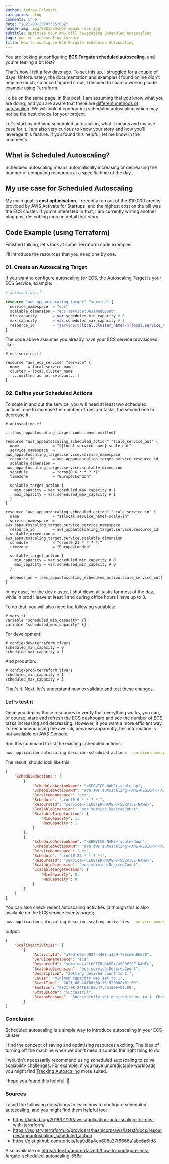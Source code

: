 ```yaml
---
author: Andrea Falzetti
categories: blog
comments: true
date: "2021-08-25T07:35:00Z"
header-img: img/2021/docker-amazon-ecs.jpg
subtitle: Optimise your AWS bill leveraging Scheduled Autoscaling
tags: aws ecs autoscaling fargate
title: How to configure ECS Fargate Scheduled Autoscaling
---
```


You are looking at configuring **ECS Fargate scheduled autoscaling**, and you're feeling a bit lost?

That's how I felt a few days ago. To set this up, I struggled for a couple of days. Unfortunately, the documentation and examples I found online didn't help me much, so once I figured it out, I decided to share a working code example using Terraform.

To be on the same page, in this post, I am assuming that you know what you are doing, and you are aware that there are [different methods of autoscaling](https://docs.aws.amazon.com/AmazonECS/latest/developerguide/service-auto-scaling.html). We will look at configuring scheduled autoscaling which may not be the best choice for your project.

Let's start by defining scheduled autoscaling, what it means and my use case for it. I am also very curious to know your story and how you'll leverage this feature. If you found this helpful, let me know in the comments.

## What is Scheduled Autoscaling?

Scheduled autoscaling means automatically increasing or decreasing the number of computing resources at a specific time of the day. 

## My use case for Scheduled Autoscaling

My main goal is **cost optimisation**. I recently ran out of the $10,000 credits provided by AWS Activate for Startups, and the highest cost on the bill was the ECS cluster. If you're interested in that, I am currently writing another blog post describing more in detail that story.

## Code Example (using Terraform)

Finished talking, let's look at some Terraform code examples.

I'll introduce the resources that you need one by one.

### 01. Create an Autoscaling Target

If you want to configure autoscaling for ECS, the Autoscaling Target is your ECS Service, example:

```terraform
# autoscaling.tf

resource "aws_appautoscaling_target" "service" {
  service_namespace  = "ecs"
  scalable_dimension = "ecs:service:DesiredCount"
  min_capacity       = var.scheduled_min_capacity # 0
  max_capacity       = var.scheduled_max_capacity # 1
  resource_id        = "service/${local.cluster_name}/${local.service_name}"
}
```

The code above assumes you already have your ECS service provisioned, like:

```hcl
# ecs-service.tf

resource "aws_ecs_service" "service" {
  name    = local.service_name
  cluster = local.cluster_name
  [...omitted as not relevant...]
}
```

### 02. Define your Scheduled Actions

To scale in and out the service, you will need at least two scheduled actions, one to increase the number of desired tasks, the second one to decrease it.

```hcl
# autoscaling.tf

...[aws_appautoscaling_target code above omitted]

resource "aws_appautoscaling_scheduled_action" "scale_service_out" {
  name               = "${local.service_name}-scale-out"
  service_namespace  = aws_appautoscaling_target.service.service_namespace
  resource_id        = aws_appautoscaling_target.service.resource_id
  scalable_dimension = aws_appautoscaling_target.service.scalable_dimension
  schedule           = "cron(0 6 * * ? *)"
  timezone           = "Europe/London"

  scalable_target_action {
    min_capacity = var.scheduled_max_capacity # 1
    max_capacity = var.scheduled_max_capacity # 1
  }
}

resource "aws_appautoscaling_scheduled_action" "scale_service_in" {
  name               = "${local.service_name}-scale-in"
  service_namespace  = aws_appautoscaling_target.service.service_namespace
  resource_id        = aws_appautoscaling_target.service.resource_id
  scalable_dimension = aws_appautoscaling_target.service.scalable_dimension
  schedule           = "cron(0 21 * * ? *)"
  timezone           = "Europe/London"

  scalable_target_action {
    min_capacity = var.scheduled_min_capacity # 0
    max_capacity = var.scheduled_min_capacity # 0
  }

  depends_on = [aws_appautoscaling_scheduled_action.scale_service_out]
}
```

In my case, for the dev cluster, I shut down all tasks for most of the day, while in prod I leave at least 1 and during office hours I have up to 3.

To do that, you will also need the following variables:

```hcl
# vars.tf
variable "scheduled_min_capacity" {}
variable "scheduled_max_capacity" {}
```

For development:

```hcl
# config/dev/terraform.tfvars
scheduled_min_capacity = 0
scheduled_max_capacity = 1
```

And prodution:

```hcl
# config/prod/terraform.tfvars
scheduled_min_capacity = 1
scheduled_max_capacity = 3
```

That's it. Next, let's understand how to validate and test these changes.

### Let's test it

Once you deploy those resources to verify that everything works, you can, of course, stare and refresh the ECS dashboard and see the number of ECS tasks increasing and decreasing. However, if you want a more efficient way, I'd recommend using the aws-cli, because apparently, this information is not available on AWS Console.

Run this command to list the existing scheduled actions:

```bash
aws application-autoscaling describe-scheduled-actions --service-namespace ecs
```

The result, should look like this:

```json
{
    "ScheduledActions": [        
        {
            "ScheduledActionName": "<SERVICE-NAME>-scale-up",
            "ScheduledActionARN": "arn:aws:autoscaling:<AWS-REGION>:<AWS-ACCOUNT-ID>:scheduledAction:<ID>:resource/ecs/service/<CLUSTER-NAME>/<SERVICE-NAME>:scheduledActionName/<SERVICE-NAME>-scale-up",
            "ServiceNamespace": "ecs",
            "Schedule": "cron(0 6 * * ? *)",
            "ResourceId": "service/<CLUSTER-NAME>/<SERVICE-NAME>",
            "ScalableDimension": "ecs:service:DesiredCount",
            "ScalableTargetAction": {
                "MinCapacity": 1,
                "MaxCapacity": 1
            }
        },
        {
            "ScheduledActionName": "<SERVICE-NAME>-scale-down",
            "ScheduledActionARN": "arn:aws:autoscaling:<AWS-REGION>:<AWS-ACCOUNT-ID>:scheduledAction:<ID>:resource/ecs/service/<CLUSTER-NAME>/<SERVICE-NAME>:scheduledActionName/<SERVICE-NAME>-scale-down",
            "ServiceNamespace": "ecs",
            "Schedule": "cron(0 23 * * ? *)",
            "ResourceId": "service/<CLUSTER-NAME>/<SERVICE-NAME>",
            "ScalableDimension": "ecs:service:DesiredCount",
            "ScalableTargetAction": {
                "MinCapacity": 0,
                "MaxCapacity": 0
            }
        } 
    ]
}
```

You can also check recent autoscaling activities (although this is also available on the ECS service Events page);

```bash
aws application-autoscaling describe-scaling-activities --service-namespace ecs
```

output:

```json
{
    "ScalingActivities": [
        {
            "ActivityId": "a7edfe9b-b924-4468-a129-736ce0a06078",
            "ServiceNamespace": "ecs",
            "ResourceId": "service/<CLUSTER-NAME>/<SERVICE-NAME>",
            "ScalableDimension": "ecs:service:DesiredCount",
            "Description": "Setting desired count to 1.",
            "Cause": "minimum capacity was set to 1",
            "StartTime": "2021-08-24T06:00:16.520000+01:00",
            "EndTime": "2021-08-24T06:00:47.551000+01:00",
            "StatusCode": "Successful",
            "StatusMessage": "Successfully set desired count to 1. Change successfully fulfilled by ecs."
        }
]
```

### Conclusion

Scheduled autoscaling is a simple way to introduce autoscaling in your ECS cluster.

I find the concept of saving and optimising resources exciting. The idea of turning off the machine when we don't need it sounds the right thing to do.

I wouldn't necessarily recommend using scheduled autoscaling to solve scalability challenges. For example, if you have unpredictable workloads, you might find [Tracking Autoscaling](https://docs.aws.amazon.com/AmazonECS/latest/developerguide/service-autoscaling-targettracking.html) more suited.

I hope you found this helpful. 🙏

### Sources

I used the following docs/blogs to learn how to configure scheduled autoscaling, and you might find them helpful too:

- https://keita.blog/2018/01/29/aws-application-auto-scaling-for-ecs-with-terraform/
- https://registry.terraform.io/providers/hashicorp/aws/latest/docs/resources/appautoscaling_scheduled_action
- https://gist.github.com/toricls/fea9d8a4eb606a27f6666a1abc6a6fd8

Also available on https://dev.to/andreafalzetti/how-to-configure-ecs-fargate-scheduled-autoscaling-556c
